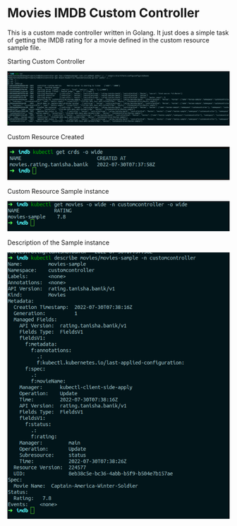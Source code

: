# Movies IMDB Custom Controller

This is a custom made controller written in Golang. It just does a simple task of getting the IMDB rating for a movie defined in the custom resource sample file. 

Starting Custom Controller

![alt text](https://github.com/26tanishabanik/moviesController/blob/main/assets/controller.png?raw=true)

Custom Resource Created

![alt text](https://github.com/26tanishabanik/moviesController/blob/main/assets/Screenshot%20from%202022-07-30%2013-37-51.png?raw=true)

Custom Resource Sample instance

![alt text](https://github.com/26tanishabanik/moviesController/blob/main/assets/customresource.png?raw=true)

Description of the Sample instance

![alt text](https://github.com/26tanishabanik/moviesController/blob/main/assets/descriptioncustomresource.png?raw=true)
